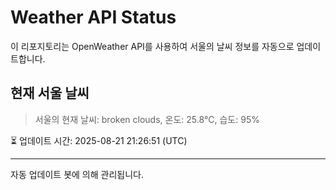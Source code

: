 
# Weather API Status

이 리포지토리는 OpenWeather API를 사용하여 서울의 날씨 정보를 자동으로 업데이트합니다.

## 현재 서울 날씨
> 서울의 현재 날씨: broken clouds, 온도: 25.8°C, 습도: 95%

⏳ 업데이트 시간: 2025-08-21 21:26:51 (UTC)

---
자동 업데이트 봇에 의해 관리됩니다.
